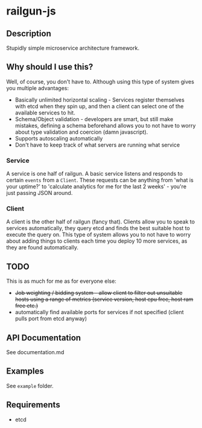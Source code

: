 railgun-js
==========

Description
----------
Stupidly simple microservice architecture framework.

Why should I use this?
----------------------

Well, of course, you don't have to. Although using this type of system gives you multiple advantages:

- Basically unlimited horizontal scaling - Services register themselves with etcd when they spin up, and then a client can select one of the available services to hit.
- Schema/Object validation - developers are smart, but still make mistakes, defining a schema beforehand allows you to not have to worry about type validation and coercion (damn javascript).
- Supports autoscaling automatically
- Don't have to keep track of what servers are running what service

### Service

A service is one half of railgun. A basic service listens and responds to certain `events` from a `Client`. These requests can be anything from 'what is your uptime?' to 'calculate analytics for me for the last 2 weeks' - you're just passing JSON around. 

### Client

A client is the other half of railgun (fancy that). Clients allow you to speak to services automatically, they query etcd and finds the best suitable host to execute the query on. This type of system allows you to not have to worry about adding things to clients each time you deploy 10 more services, as they are found automatically.

TODO
----

This is as much for me as for everyone else:

- ~~Job weighting / bidding system - allow client to filter out unsuitable hosts using a range of metrics (service version, host cpu free, host ram free etc.)~~
- automatically find available ports for services if not specified (client pulls port from etcd anyway)

API Documentation
------------

See documentation.md

Examples
--------

See `example` folder.

Requirements
------------

- etcd
